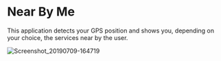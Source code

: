 # Near By Me
This application detects your GPS position and shows you, depending on your choice, the services near by the user.

![Screenshot_20190709-164719](https://user-images.githubusercontent.com/52432709/60922191-31f6c600-a26a-11e9-9c29-199ba5541d1a.png)

